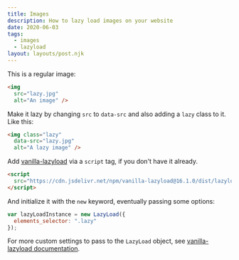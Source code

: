 ```yaml
---
title: Images
description: How to lazy load images on your website
date: 2020-06-03
tags:
  - images
  - lazyload
layout: layouts/post.njk
---
```


This is a regular image:

```html
<img
  src="lazy.jpg"
  alt="An image" />
```

Make it lazy by changing `src` to `data-src` and also adding a `lazy` class to it. Like this:

```html
<img class="lazy"
  data-src="lazy.jpg"
  alt="A lazy image" />
```

Add [vanilla-lazyload](https://github.com/verlok/vanilla-lazyload) via a `script` tag, if you don't have it already.

```html
<script
  src="https://cdn.jsdelivr.net/npm/vanilla-lazyload@16.1.0/dist/lazyload.min.js">
</script>
```

And initialize it with the `new` keyword, eventually passing some options:

```js
var lazyLoadInstance = new LazyLoad({
  elements_selector: ".lazy"
});
```

For more custom settings to pass to the `LazyLoad` object, see [vanilla-lazyload documentation](https://github.com/verlok/vanilla-lazyload).
